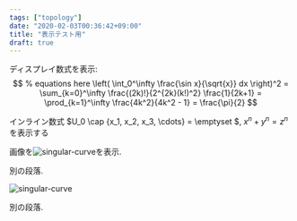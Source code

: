 ```yaml
---
tags: ["topology"]
date: "2020-02-03T00:36:42+09:00"
title: "表示テスト用"
draft: true
---
```


ディスプレイ数式を表示:
$$
  % equations here
  \left( \int_0^\infty \frac{\sin x}{\sqrt{x}} dx \right)^2 =
  \sum_{k=0}^\infty \frac{(2k)!}{2^{2k}(k!)^2} \frac{1}{2k+1} =
  \prod_{k=1}^\infty \frac{4k^2}{4k^2 - 1} = \frac{\pi}{2}
$$

インライン数式
$U_0 \cap \{x_1, x_2, x_3, \cdots\} = \emptyset $,
$x^n + y^n = z^n$
を表示する

画像を![singular-curve](https://bucket.ykyki.net/p1/230509_singular-curve.png)を表示.

別の段落.

![singular-curve](https://bucket.ykyki.net/p1/230509_singular-curve.png)

別の段落.
